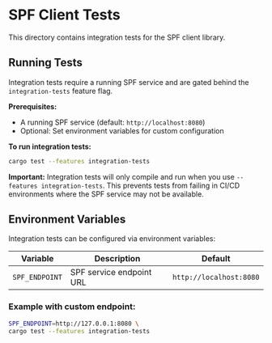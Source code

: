 # SPF Client Tests

This directory contains integration tests for the SPF client library.

## Running Tests

Integration tests require a running SPF service and are gated behind the `integration-tests` feature flag.

**Prerequisites:**
- A running SPF service (default: `http://localhost:8080`)
- Optional: Set environment variables for custom configuration

**To run integration tests:**

```bash
cargo test --features integration-tests
```

**Important:** Integration tests will only compile and run when you use `--features integration-tests`. This prevents tests from failing in CI/CD environments where the SPF service may not be available.

## Environment Variables

Integration tests can be configured via environment variables:

| Variable | Description | Default |
|----------|-------------|---------|
| `SPF_ENDPOINT` | SPF service endpoint URL | `http://localhost:8080` |

### Example with custom endpoint:

```bash
SPF_ENDPOINT=http://127.0.0.1:8080 \
cargo test --features integration-tests
```
